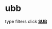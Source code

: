 # ubb
type filters
click **[SUB](https://ubo://subscribe?location=raw.githubusercontent.com/anon9931/ub/master/filter.txt)**
